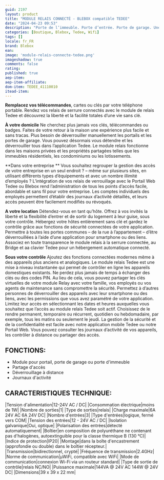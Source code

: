 ```yaml
---
guid: 2197
layout: product 
title: "MODULE RELAIS CONNECTÉ - BLEBOX compatible TEDEE"
date: "2024-04-23 09:53"
description: "Porte de l’immeuble. Porte d’entrée. Porte de garage. Une seule application. "
categories: [Boutique, Blebox, Tedee, Wifi]
tags: []
locale: fr_FR
brand: Blebox
ean: 
image: 'module-relais-connecte-tedee.png'
imageshadow: true
comments: false
rating:  
published: true
aep-item: 
aep-item-affiliate: 
dom-item: TEDEE_41110010
itead-item: 
---
```


**Remplacez vos télécommandes**, cartes ou clés par votre téléphone portable. Rendez vos relais de serrure connectés avec le module de relais Tedee et découvrez la liberté et la facilité totales d’une vie sans clé. 

**À votre domicile** 
Ne cherchez plus jamais vos clés, télécommandes ou badges. Faites de votre retour à la maison une expérience plus facile et sans tracas. Plus besoin de déverrouiller manuellement les portails et les portes de garage. Vous pouvez désormais vous détendre et les déverrouiller tous dans l’application Tedee. Le module relais fonctionne dans les maisons privées et les propriétés partagées telles que les immeubles résidentiels, les condominiums ou les lotissements.

**Dans votre entreprise **
Vous souhaitez regrouper la gestion des accès de votre entreprise en un seul endroit ?  – même sur plusieurs sites, en utilisant différents types d’équipements et avec un nombre illimité d’employés ? L’intégration de vos relais de verrouillage avec le Portail Web Tedee ou Blebox rend l’administration de tous les points d’accès facile, abordable et sans fil pour votre entreprise. Les comptes individuels des employés permettent d’établir des journaux d’activité détaillés, et leurs accès peuvent être facilement modifiés ou révoqués.

**A votre location** 
Détendez-vous en tant qu’hôte. Offrez à vos invités la liberté et la flexibilité d’entrer et de sortir du logement à leur guise, sous votre contrôle. Hébergez votre hôtes entièrement sans clé et gardez le contrôle grâce aux fonctions de sécurité connectées de votre application. Permettre à toutes les portes communes – de la rue à l’appartement – d’être déverrouillées à l’aide d’une application pour smartphone ou des liens. Associez en toute transparence le module relais à la serrure connectée, au Bridge et aa clavier Tedee pour un hébergement automatique connecté. 

**Sous votre contrôle** 
Ajoutez des fonctions connectées modernes même à des appareils plus anciens et analogiques. Le module relais Tedee est une mise à niveau instantanée qui permet de contrôler en ligne les appareils domestiques existants. Ne perdez plus jamais de temps à échanger des clés ou des codes PIN. Au lieu de cela, vous pouvez partager les clés virtuelles de votre module Relay avec votre famille, vos employés ou vos agents de maintenance sans compromettre la sécurité. Permettez à d’autres personnes de déverrouiller des appareils avec leur smartphone ou des liens, avec les permissions que vous avez paramétré de votre application. Limitez leur accès en sélectionnant les dates et heures auxquelles vous souhaitez que l’accès au module relais Tedee soit actif. Choisissez de le rendre permanent, temporaire ou récurrent, quotidien ou hebdomadaire, par exemple, tous les matins ou seulement le jeudi. La gestion de la sécurité et de la confidentialité est facile avec notre application mobile Tedee ou notre Portail Web. Vous pouvez consulter les journaux d’activité de vos appareils, les contrôler à distance ou partager des accès. 

## FONCTIONS:
- Module pour portail, porte de garage ou porte d'immeuble
- Partage d'accès
- Déverrouillage à distance
- Journaux d'activité
 
## CARACTERISTIQUES TECHNIQUE:

|Tension d'alimentation|12-24V AC / DC|
|Consommation électrique|moins de 1W|
|Nombre de sorties|1|
|Type de sorties|relais|
|Charge maximale|6A 24V AC 6A 24V DC|
|Nombre d'entrées|3|
|Type d'entrées|logique, fermé vers COM|
|Tension des entrées|12 - 24V AC / DC|
|Isolation galvanique|Oui, optique|
|Polarisation des entrées|détecté automatiquement|
|Boîtier|en composition de polyuréthane ne contenant pas d'halogènes, autoextinguible pour la classe thermique B (130 °C)|
|Indice de protection|IP20|
|Montage|dans la boîte d'encastrement (approfondie ou double) dans le boîtier récepteur.|
|Transmission|bidirectionnel, crypté|
|Fréquence de transmission|2.4GHz|
|Norme de communication|μWiFi, compatible avec WiFi|
|Mode de communication|connexion Wi-Fi via un routeur standard|
|Type de sortie de contrôle|relais NC/NO|
|Puissance maximale|144VA @ 24V AC 144W @ 24V DC|
|Dimensions|39 x 39 x 22 mm|
